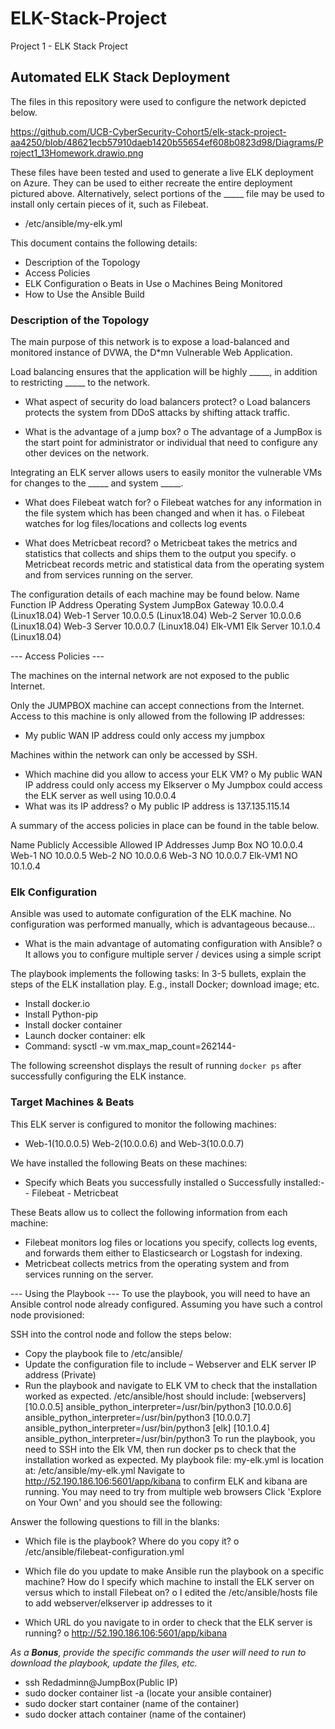 # ELK-Stack-Project
Project 1 - ELK Stack Project

## Automated ELK Stack Deployment

The files in this repository were used to configure the network depicted below.

 https://github.com/UCB-CyberSecurity-Cohort5/elk-stack-project-aa4250/blob/48621ecb57910daeb1420b55654ef608b0823d98/Diagrams/Project1_13Homework.drawio.png


These files have been tested and used to generate a live ELK deployment on Azure. They can be used to either recreate the entire deployment pictured above. Alternatively, select portions of the _____ file may be used to install only certain pieces of it, such as Filebeat.

-	/etc/ansible/my-elk.yml


This document contains the following details:
-	Description of the Topology
-	Access Policies
-	ELK Configuration
o	Beats in Use
o	Machines Being Monitored
-	How to Use the Ansible Build


### Description of the Topology

The main purpose of this network is to expose a load-balanced and monitored instance of DVWA, the D*mn Vulnerable Web Application.

Load balancing ensures that the application will be highly _____, in addition to restricting _____ to the network.
-	What aspect of security do load balancers protect? 
o	Load balancers protects the system from DDoS attacks by shifting attack traffic.

-	What is the advantage of a jump box? 
o	The advantage of a JumpBox is the start point for administrator or individual that need to configure any other devices on the network. 


Integrating an ELK server allows users to easily monitor the vulnerable VMs for changes to the _____ and system _____.
-	What does Filebeat watch for? 
o	Filebeat watches for any information in the file system which has been changed and when it has. 
o	Filebeat watches for log files/locations and collects log events

-	What does Metricbeat record? 
o	Metricbeat takes the metrics and statistics that collects and ships them to the output you specify. 
o	Metricbeat records metric and statistical data from the operating system and from services running on the server.








The configuration details of each machine may be found below.
Name	Function	IP Address	Operating System
JumpBox	Gateway	10.0.0.4	(Linux18.04)
Web-1	Server	10.0.0.5	(Linux18.04)
Web-2	Server	10.0.0.6	(Linux18.04)
Web-3	Server	10.0.0.7	(Linux18.04)
Elk-VM1	Elk Server	10.1.0.4	(Linux18.04)

--- Access Policies ---

The machines on the internal network are not exposed to the public Internet. 

Only the JUMPBOX machine can accept connections from the Internet. Access to this machine is only allowed from the following IP addresses:
-	My public WAN IP address could only access my jumpbox 

Machines within the network can only be accessed by SSH.
-	Which machine did you allow to access your ELK VM? 
o	My public WAN IP address could only access my Elkserver 
o	My Jumpbox could access the ELK server as well using 10.0.0.4
-	What was its IP address? 
o	My public IP address is 137.135.115.14

A summary of the access policies in place can be found in the table below.

Name	Publicly Accessible	Allowed IP Addresses
Jump Box	NO	10.0.0.4
Web-1	NO	10.0.0.5
Web-2	NO	10.0.0.6
Web-3	NO	10.0.0.7
Elk-VM1	NO	10.1.0.4

### Elk Configuration

Ansible was used to automate configuration of the ELK machine. No configuration was performed manually, which is advantageous because...
-	What is the main advantage of automating configuration with Ansible? 
o	It allows you to configure multiple server / devices using a simple script 

The playbook implements the following tasks:
In 3-5 bullets, explain the steps of the ELK installation play. E.g., install Docker; download image; etc.
-	Install docker.io
-	Install Python-pip
-	Install docker container
-	Launch docker container: elk
-	Command: sysctl -w vm.max_map_count=262144-

The following screenshot displays the result of running `docker ps` after successfully configuring the ELK instance.

 

### Target Machines & Beats
This ELK server is configured to monitor the following machines:
-	Web-1(10.0.0.5) Web-2(10.0.0.6) and Web-3(10.0.0.7)

We have installed the following Beats on these machines:
-	Specify which Beats you successfully installed 
o	Successfully installed:- - Filebeat - Metricbeat

These Beats allow us to collect the following information from each machine:
-	Filebeat monitors log files or locations you specify, collects log events, and forwards them either to Elasticsearch or Logstash for indexing.
-	Metricbeat collects metrics from the operating system and from services running on the server.

--- Using the Playbook ---
To use the playbook, you will need to have an Ansible control node already configured. Assuming you have such a control node provisioned: 

SSH into the control node and follow the steps below:
- Copy the playbook file to /etc/ansible/
- Update the configuration file to include – Webserver and ELK server IP address (Private)
- Run the playbook and navigate to ELK VM to check that the installation worked as expected.
/etc/ansible/host should include:
[webservers]
 [10.0.0.5] ansible_python_interpreter=/usr/bin/python3 
[10.0.0.6] ansible_python_interpreter=/usr/bin/python3 
[10.0.0.7] ansible_python_interpreter=/usr/bin/python3
[elk] 
[10.1.0.4] ansible_python_interpreter=/usr/bin/python3
To run the playbook, you need to SSH into the Elk VM, then run docker ps to check that the installation worked as expected. My playbook file: my-elk.yml is location at: /etc/ansible/my-elk.yml 
Navigate to http://52.190.186.106:5601/app/kibana to confirm ELK and kibana are running. You may need to try from multiple web browsers Click 'Explore on Your Own' and you should see the following:
 


Answer the following questions to fill in the blanks:
-	Which file is the playbook?   Where do you copy it?
o	/etc/ansible/filebeat-configuration.yml

-	Which file do you update to make Ansible run the playbook on a specific machine? How do I specify which machine to install the ELK server on versus which to install Filebeat on? 
o	I edited the /etc/ansible/hosts file to add webserver/elkserver ip addresses to it

-	Which URL do you navigate to in order to check that the ELK server is running?
o	http://52.190.186.106:5601/app/kibana

_As a **Bonus**, provide the specific commands the user will need to run to download the playbook, update the files, etc._

-	ssh Redadminn@JumpBox(Public IP)
-	sudo docker container list -a (locate your ansible container)
-	sudo docker start container (name of the container)
-	sudo docker attach container (name of the container)

